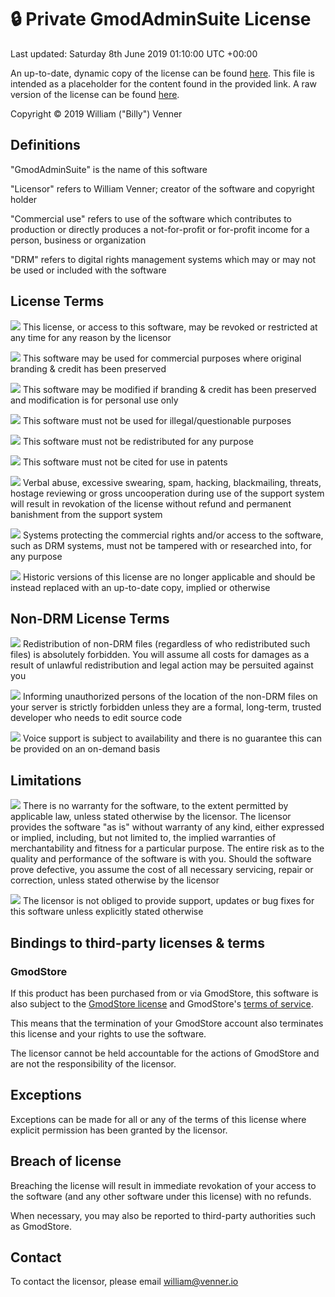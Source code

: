 # 🔒 Private GmodAdminSuite License

Last updated: Saturday 8th June 2019 01:10:00 UTC +00:00

An up-to-date, dynamic copy of the license can be found [here](https://gmodadminsuite.com/license/private). This file is intended as a placeholder for the content found in the provided link. A raw version of the license can be found [here](https://gmodadminsuite.com/license/private/raw).

Copyright © 2019 William ("Billy") Venner

## Definitions

"GmodAdminSuite" is the name of this software

"Licensor" refers to William Venner; creator of the software and copyright holder

"Commercial use" refers to use of the software which contributes to production or directly produces a not-for-profit or for-profit income for a person, business or organization

"DRM" refers to digital rights management systems which may or may not be used or included with the software

## License Terms

![](https://gmodadminsuite.com/assets/img/silkicons/delete.png) This license, or access to this software, may be revoked or restricted at any time for any reason by the licensor

![](https://gmodadminsuite.com/assets/img/silkicons/money.png) This software may be used for commercial purposes where original branding & credit has been preserved

![](https://gmodadminsuite.com/assets/img/silkicons/script_edit.png) This software may be modified if branding & credit has been preserved and modification is for personal use only

![](https://gmodadminsuite.com/assets/img/silkicons/cross.png) This software must not be used for illegal/questionable purposes

![](https://gmodadminsuite.com/assets/img/silkicons/script_go.png) This software must not be redistributed for any purpose

![](https://gmodadminsuite.com/assets/img/silkicons/user_gray.png) This software must not be cited for use in patents

![](https://gmodadminsuite.com/assets/img/silkicons/rosette.png) Verbal abuse, excessive swearing, spam, hacking, blackmailing, threats, hostage reviewing or gross uncooperation during use of the support system will result in revokation of the license without refund and permanent banishment from the support system

![](https://gmodadminsuite.com/assets/img/silkicons/shield.png) Systems protecting the commercial rights and/or access to the software, such as DRM systems, must not be tampered with or researched into, for any purpose

![](https://gmodadminsuite.com/assets/img/silkicons/time.png) Historic versions of this license are no longer applicable and should be instead replaced with an up-to-date copy, implied or otherwise

## Non-DRM License Terms

![](https://gmodadminsuite.com/assets/img/silkicons/error.png) Redistribution of non-DRM files (regardless of who redistributed such files) is absolutely forbidden. You will assume all costs for damages as a result of unlawful redistribution and legal action may be persuited against you

![](https://gmodadminsuite.com/assets/img/silkicons/comment.png) Informing unauthorized persons of the location of the non-DRM files on your server is strictly forbidden unless they are a formal, long-term, trusted developer who needs to edit source code

![](https://gmodadminsuite.com/assets/img/silkicons/user_suit.png) Voice support is subject to availability and there is no guarantee this can be provided on an on-demand basis

## Limitations

![](https://gmodadminsuite.com/assets/img/silkicons/delete.png) There is no warranty for the software, to the extent permitted by applicable law, unless stated otherwise by the licensor. The licensor provides the software "as is" without warranty of any kind, either expressed or implied, including, but not limited to, the implied warranties of merchantability and fitness for a particular purpose. The entire risk as to the quality and performance of the software is with you. Should the software prove defective, you assume the cost of all necessary servicing, repair or correction, unless stated otherwise by the licensor

![](https://gmodadminsuite.com/assets/img/silkicons/bug.png) The licensor is not obliged to provide support, updates or bug fixes for this software unless explicitly stated otherwise

## Bindings to third-party licenses & terms

### GmodStore

If this product has been purchased from or via GmodStore, this software is also subject to the [GmodStore license](https://www.gmodstore.com/market/view/6016/license) and GmodStore's [terms of service](https://www.gmodstore.com/help/terms).

This means that the termination of your GmodStore account also terminates this license and your rights to use the software.

The licensor cannot be held accountable for the actions of GmodStore and are not the responsibility of the licensor.

## Exceptions

Exceptions can be made for all or any of the terms of this license where explicit permission has been granted by the licensor.

## Breach of license

Breaching the license will result in immediate revokation of your access to the software (and any other software under this license) with no refunds.

When necessary, you may also be reported to third-party authorities such as GmodStore.

## Contact

To contact the licensor, please email [william@venner.io](mailto:william@venner.io)